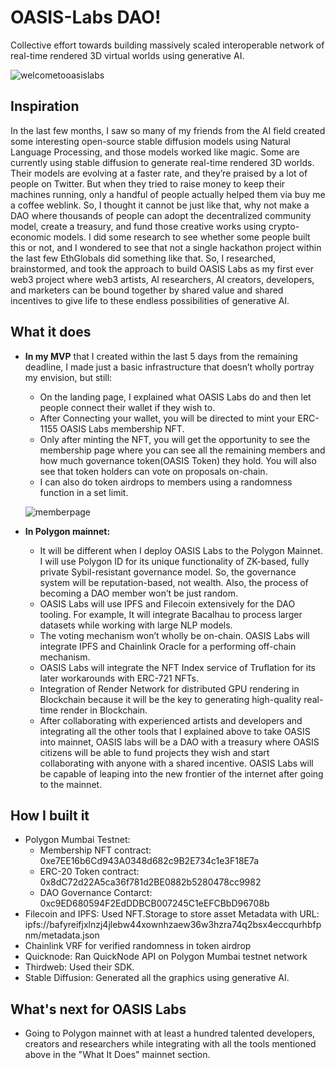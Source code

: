 # OASIS-Labs DAO!
Collective effort towards building massively scaled interoperable network of real-time rendered 3D virtual worlds using generative AI.

![welcometooasislabs](https://user-images.githubusercontent.com/73466007/202773052-3bae235f-1015-4e97-9053-5de49772408d.PNG)

## Inspiration

In the last few months, I saw so many of my friends from the AI field created some interesting open-source stable diffusion models using Natural Language Processing, and those models worked like magic. Some are currently using stable diffusion to generate real-time rendered 3D worlds. Their models are evolving at a faster rate, and they’re praised by a lot of people on Twitter. But when they tried to raise money to keep their machines running, only a handful of people actually helped them via buy me a coffee weblink. So, I thought it cannot be just like that, why not make a DAO where thousands of people can adopt the decentralized community model, create a treasury, and fund those creative works using crypto-economic models. I did some research to see whether some people built this or not, and I wondered to see that not a single hackathon project within the last few EthGlobals did something like that. So, I researched, brainstormed, and took the approach to build OASIS Labs as my first ever web3 project where web3 artists, AI researchers, AI creators, developers, and marketers can be bound together by shared value and shared incentives to give life to these endless possibilities of generative AI.

## What it does

- **In my MVP** that I created within the last 5 days from the remaining deadline, I made just a basic infrastructure that doesn’t wholly portray my envision, but still:
    - On the landing page, I explained what OASIS Labs do and then let people connect their wallet if they wish to.
    - After Connecting your wallet, you will be directed to mint your ERC-1155 OASIS Labs membership NFT.
    - Only after minting the NFT, you will get the opportunity to see the membership page where you can see all the remaining members and how much governance token(OASIS Token) they hold. You will also see that token holders can vote on proposals on-chain.
    - I can also do token airdrops to members using a randomness function in a set limit.
    
    ![memberpage](https://user-images.githubusercontent.com/73466007/202773898-016df1bf-6ebd-4a47-81e2-74e641858671.PNG)


- **In Polygon mainnet:**
    - It will be different when I deploy OASIS Labs to the Polygon Mainnet. I will use Polygon ID for its unique functionality of ZK-based, fully private Sybil-resistant governance model. So, the governance system will be reputation-based, not wealth. Also, the process of becoming a DAO member won’t be just random.
    - OASIS Labs will use IPFS and Filecoin extensively for the DAO tooling. For example, It will integrate Bacalhau to process larger datasets while working with large NLP models.
    - The voting mechanism won’t wholly be on-chain. OASIS Labs will integrate IPFS and Chainlink Oracle for a performing off-chain mechanism.
    - OASIS Labs will integrate the NFT Index service of Truflation for its later workarounds with ERC-721 NFTs.
    - Integration of Render Network for distributed GPU rendering in Blockchain because it will be the key to generating high-quality real-time render in Blockchain.
    - After collaborating with experienced artists and developers and integrating all the other tools that I explained above to take OASIS into mainnet, OASIS labs will be a DAO with a treasury where OASIS citizens will be able to fund projects they wish and start collaborating with anyone with a shared incentive. OASIS Labs will be capable of leaping into the new frontier of the internet after going to the mainnet.

## How I built it

- Polygon Mumbai Testnet:
    - Membership NFT contract: 0xe7EE16b6Cd943A0348d682c9B2E734c1e3F18E7a
    - ERC-20 Token contract: 0x8dC72d22A5ca36f781d2BE0882b5280478cc9982
    - DAO Governance Contarct: 0xc9ED680594F2EdDDBCB007245C1eEFCBbD96708b
- Filecoin and IPFS: Used NFT.Storage to store asset Metadata with URL: ipfs://bafyreifjxlnzj4jlebw44xownhzaew36w3hzra74q2bsx4eccqurhbfpnm/metadata.json
- Chainlink VRF for verified randomness in token airdrop
- Quicknode: Ran QuickNode API on Polygon Mumbai testnet network
- Thirdweb: Used their SDK.
- Stable Diffusion: Generated all the graphics using generative AI.


## What's next for OASIS Labs

- Going to Polygon mainnet with at least a hundred talented developers, creators and researchers while integrating with all the tools mentioned above in the "What It Does" mainnet section.
